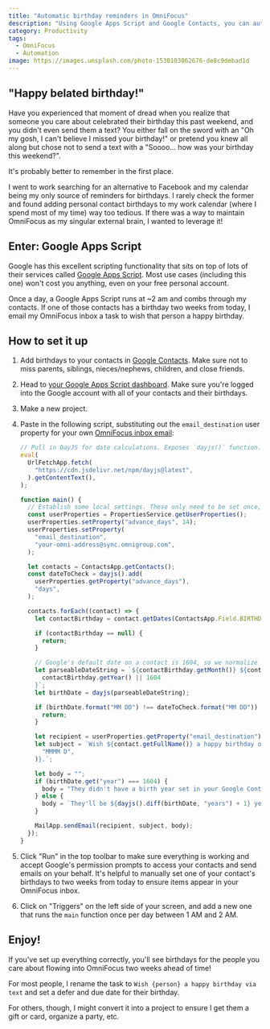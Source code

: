 ```yaml
---
title: "Automatic birthday reminders in OmniFocus"
description: "Using Google Apps Script and Google Contacts, you can automatically send yourself reminders to wish people a happy birthday."
category: Productivity
tags:
  - OmniFocus
  - Automation
image: https://images.unsplash.com/photo-1530103862676-de8c9debad1d
---
```


## "Happy belated birthday!"

Have you experienced that moment of dread when you realize that someone you care about celebrated their birthday this past weekend, and you didn't even send them a text? You either fall on the sword with an "Oh my gosh, I can't believe I missed your birthday!" or pretend you knew all along but chose not to send a text with a "Soooo... how was your birthday this weekend?".

It's probably better to remember in the first place.

I went to work searching for an alternative to Facebook and my calendar being my only source of reminders for birthdays. I rarely check the former and found adding personal contact birthdays to my work calendar (where I spend most of my time) way too tedious. If there was a way to maintain OmniFocus as my singular external brain, I wanted to leverage it!

## Enter: Google Apps Script

Google has this excellent scripting functionality that sits on top of lots of their services called [Google Apps Script](https://developers.google.com/apps-script). Most use cases (including this one) won't cost you anything, even on your free personal account.

Once a day, a Google Apps Script runs at ~2 am and combs through my contacts. If one of those contacts has a birthday two weeks from today, I email my OmniFocus inbox a task to wish that person a happy birthday.

## How to set it up

1. Add birthdays to your contacts in [Google Contacts](https://contacts.google.com/). Make sure not to miss parents, siblings, nieces/nephews, children, and close friends.
1. Head to [your Google Apps Script dashboard](https://script.google.com/home). Make sure you're logged into the Google account with all of your contacts and their birthdays.
1. Make a new project.
1. Paste in the following script, substituting out the `email_destination` user property for your own [OmniFocus inbox email](https://support.omnigroup.com/omnifocus-mail-drop/):

   ```javascript
   // Pull in DayJS for date calculations. Exposes `dayjs()` function.
   eval(
     UrlFetchApp.fetch(
       "https://cdn.jsdelivr.net/npm/dayjs@latest",
     ).getContentText(),
   );

   function main() {
     // Establish some local settings. These only need to be set once, but there's no harm in leaving them.
     const userProperties = PropertiesService.getUserProperties();
     userProperties.setProperty("advance_days", 14);
     userProperties.setProperty(
       "email_destination",
       "your-omni-address@sync.omnigroup.com",
     );

     let contacts = ContactsApp.getContacts();
     const dateToCheck = dayjs().add(
       userProperties.getProperty("advance_days"),
       "days",
     );

     contacts.forEach((contact) => {
       let contactBirthday = contact.getDates(ContactsApp.Field.BIRTHDAY)[0];

       if (contactBirthday == null) {
         return;
       }

       // Google's default date on a contact is 1604, so we normalize all null years to that value for consistency.
       let parseableDateString = `${contactBirthday.getMonth()} ${contactBirthday.getDay()}, ${
         contactBirthday.getYear() || 1604
       }`;
       let birthDate = dayjs(parseableDateString);

       if (birthDate.format("MM DD") !== dateToCheck.format("MM DD")) {
         return;
       }

       let recipient = userProperties.getProperty("email_destination");
       let subject = `Wish ${contact.getFullName()} a happy birthday on ${birthDate.format(
         "MMMM D",
       )}.`;

       let body = "";
       if (birthDate.get("year") === 1604) {
         body = "They didn't have a birth year set in your Google Contacts.";
       } else {
         body = `They'll be ${dayjs().diff(birthDate, "years") + 1} years old.`;
       }

       MailApp.sendEmail(recipient, subject, body);
     });
   }
   ```

1. Click "Run" in the top toolbar to make sure everything is working and accept Google's permission prompts to access your contacts and send emails on your behalf. It's helpful to manually set one of your contact's birthdays to two weeks from today to ensure items appear in your OmniFocus inbox.
1. Click on "Triggers" on the left side of your screen, and add a new one that runs the `main` function once per day between 1 AM and 2 AM.

## Enjoy!

If you've set up everything correctly, you'll see birthdays for the people you care about flowing into OmniFocus two weeks ahead of time!

For most people, I rename the task to `Wish {person} a happy birthday via text` and set a defer and due date for their birthday.

For others, though, I might convert it into a project to ensure I get them a gift or card, organize a party, etc.
